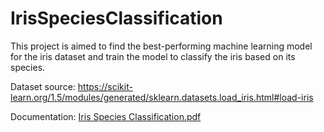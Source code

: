 # IrisSpeciesClassification
This project is aimed to find the best-performing machine learning model for the iris dataset and train the model to classify the iris based on its species.

Dataset source: 
https://scikit-learn.org/1.5/modules/generated/sklearn.datasets.load_iris.html#load-iris

Documentation: 
[Iris Species Classification.pdf](https://github.com/user-attachments/files/19010510/Iris.Species.Classification.pdf)
